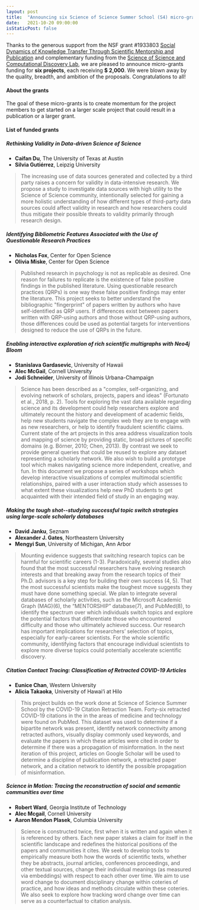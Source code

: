 ```yaml
---
layout: post
title:  "Announcing six Science of Science Summer School (S4) micro-grants"
date:   2021-10-20 09:00:00
isStaticPost: false
---
```

Thanks to the generous support from the 
NSF grant #1933803 [Social Dynamics of Knowledge Transfer Through Scientific Mentorship and Publication](https://nsf.gov/awardsearch/showAward?AWD_ID=1933803&HistoricalAwards=false)
and complementary funding from the [Science of Science and Computational Discovery Lab](https://scienceofscience.org),
we are pleased to announce micro-grants funding for **six projects**, each receiving
**$ 2,000**. We were blown away by the quality, breadth, and ambition of the proposals.
Congratulations to all!

#### About the grants
The goal of these micro-grants is to create momentum for the project members to get started on a larger scale project that could result in a publication or a larger grant.

#### List of funded grants

##### **Rethinking Validity in Data-driven Science of Science**
- **Caifan Du**, The University of Texas at Austin
- **Silvia Gutiérrez**, Leipzig University

> The increasing use of data sources generated and collected by a third party raises a concern for validity in  data-intensive research. We propose a study to investigate data sources with high utility to the Science of  Science community, intentionally selected for gaining a more holistic understanding of how different types  of third-party data sources could affect validity in research and how researchers could thus mitigate their  possible threats to validity primarily through research design. 

##### **Identifying Bibliometric Features Associated with the Use of Questionable Research Practices**
- **Nicholas Fox**, Center for Open Science
- **Olivia Miske**, Center for Open Science

> Published research in psychology is not as replicable as desired. One reason for failures to replicate is the existence of false positive findings in the published literature.  Using questionable research practices (QRPs) is one way these false positive findings may enter the literature.  This project seeks to better understand the bibliographic "fingerprint" of papers written by authors who have self-identified as QRP users.  If differences exist between papers written with QRP-using authors and those without QRP-using authors, those differences could be used as potential targets for interventions designed to reduce the use of QRPs in the future.

##### **Enabling interactive exploration of rich scientific multigraphs with Neo4j Bloom**
- **Stanislava Gardasevic**, University of Hawaii
- **Alec McGail**, Cornell University
- **Jodi Schneider**, University of Illinois Urbana-Champaign

> Science has been described as a "complex, self-organizing, and evolving network of scholars, projects, papers and ideas" (Fortunato et al., 2018, p. 2). Tools for exploring the vast data available regarding science and its development could help researchers explore and ultimately recount the history and development of academic fields, help new students navigate the complex web they are to engage with as new researchers, or help to identify fraudulent scientific claims. Current state of the art projects in this area address visualization tools and mapping of science by providing static, broad pictures of specific domains (e.g. Börner, 2010; Chen, 2013). By contrast we seek to provide general queries that could be reused to explore any dataset representing a scholarly network. We also wish to build a prototype tool which makes navigating science more independent, creative, and fun. In this document we propose a series of workshops which develop interactive visualizations of complex multimodal scientific relationships, paired with a user interaction study which assesses to what extent these visualizations help new PhD students to get acquainted with their intended field of study in an engaging way.

##### **Making the tough shot--studying successful topic switch strategies using large-scale scholarly databases** 

- **David Janku**, Seznam
- **Alexander J. Gates**, Northeastern University
- **Mengyi Sun**, University of Michigan, Ann Arbor

> Mounting evidence suggests that switching research topics can be harmful for scientific careers  (1-3). Paradoxically, several studies also found that the most successful researchers have evolving  research interests and that breaking away from the research topics of their Ph.D. advisors is a key step for building their own success (4, 5). That the most successful scientists make the toughest move suggests  they must have done something special. We plan to integrate several databases of scholarly activities,  such as the Microsoft Academic Graph (MAG)(6), the “MENTORSHIP” database(7), and PubMed(8), to  identify the spectrum over which individuals switch topics and explore the potential factors that  differentiate those who encountered difficulty and those who ultimately achieved success. Our research  has important implications for researchers’ selection of topics, especially for early-career scientists. For  the whole scientific community, identifying factors that encourage individual scientists to explore more  diverse topics could potentially accelerate scientific discovery.

##### **Citation Contact Tracing: Classification of Retracted COVID-19 Articles**

- **Eunice Chan**, Western University
- **Alicia Takaoka**, University of Hawai‘i at Hilo

> This project builds on the work done at Science of Science Summer School by the COVID-19 Citation
Retraction Team. Forty-six retracted COVID-19 citations in the in the areas of medicine and technology
were found on PubMed. This dataset was used to determine if a bipartite network was present, identify
network connectivity among retracted authors, visually display commonly used keywords, and evaluate the
papers in which these articles were cited in order to determine if there was a propagation of misinformation.
In the next iteration of this project, articles on Google Scholar will be used to determine a discipline of
publication network, a retracted paper network, and a citation network to identify the possible propagation
of misinformation.

##### **Science in Motion: Tracing the reconstruction of social and semantic communities over time**

- **Robert Ward**, Georgia Institute of Technology
- **Alec Mcgail**, Cornell University
- **Aaron Mendon Plasek**, Columbia University

> Science is constructed twice, first when it is written and again when it is referenced by others.
Each new paper stakes a claim for itself in the scientific landscape and redefines the historical
positions of the papers and communities it cites. We seek to develop tools to empirically
measure both how the words of scientific texts, whether they be abstracts, journal articles,
conferences proceedings, and other textual sources, change their individual meanings (as
measured via embeddings) with respect to each other over time. We aim to use word change to
document disciplinary change within coteries of practice, and how ideas and methods circulate
within these coteries. We also seek to explore how tracking word change over time can serve as
a counterfactual to citation analysis.